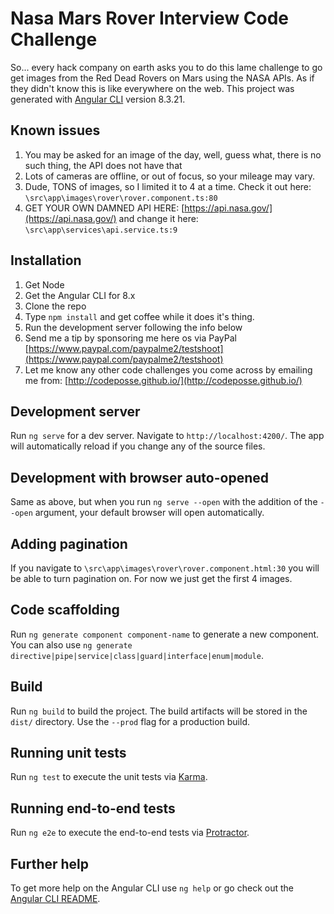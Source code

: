 
# Nasa Mars Rover Interview Code Challenge

So... every hack company on earth asks you to do this lame challenge to go get images from the Red Dead Rovers on Mars using the NASA APIs. As if they didn't know this is like everywhere on the web. This project was generated with [Angular CLI](https://github.com/angular/angular-cli) version 8.3.21.

## Known issues

 1. You may be asked for an image of the day, well, guess what, there is no such thing, the API does not have that
 2. Lots of cameras are offline, or out of focus, so your mileage may vary.
 3. Dude, TONS of images, so I limited it to 4 at a time. Check it out here: `\src\app\images\rover\rover.component.ts:80`
 4. GET YOUR OWN DAMNED API HERE: [https://api.nasa.gov/](https://api.nasa.gov/) and change it here: `\src\app\services\api.service.ts:9`

## Installation

 1. Get Node
 2. Get the Angular CLI for 8.x
 3. Clone the repo
 4. Type `npm install` and get coffee while it does it's thing.
 5. Run the development server following the info below
 6. Send me a tip by sponsoring me here os via PayPal [https://www.paypal.com/paypalme2/testshoot](https://www.paypal.com/paypalme2/testshoot)
 7. Let me know any other code challenges you come across by emailing me from: [http://codeposse.github.io/](http://codeposse.github.io/)

## Development server

Run `ng serve` for a dev server. Navigate to `http://localhost:4200/`. The app will automatically reload if you change any of the source files.

## Development with browser auto-opened

Same as above, but when you run `ng serve --open` with the addition of the `--open` argument, your default browser will open automatically.

## Adding pagination

If you navigate to `\src\app\images\rover\rover.component.html:30` you will be able to turn pagination on. For now we just get the first 4 images.

## Code scaffolding

Run `ng generate component component-name` to generate a new component. You can also use `ng generate directive|pipe|service|class|guard|interface|enum|module`.

## Build

Run `ng build` to build the project. The build artifacts will be stored in the `dist/` directory. Use the `--prod` flag for a production build.

## Running unit tests

Run `ng test` to execute the unit tests via [Karma](https://karma-runner.github.io).

## Running end-to-end tests

Run `ng e2e` to execute the end-to-end tests via [Protractor](http://www.protractortest.org/).

## Further help

To get more help on the Angular CLI use `ng help` or go check out the [Angular CLI README](https://github.com/angular/angular-cli/blob/master/README.md).
